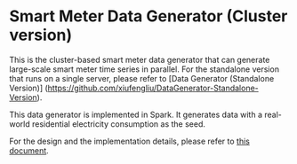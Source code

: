 Smart Meter Data Generator (Cluster version)
======================
This is the cluster-based smart meter data generator that can generate large-scale smart meter time series in parallel.
For the standalone version that runs on a single server, please refer to [Data Generator (Standalone Version)]
(https://github.com/xiufengliu/DataGenerator-Standalone-Version).

This data generator is implemented in Spark. It generates data with a real-world residential electricity consumption as the seed. 

For the design and the implementation details, please refer to [this document](DataGenerator.pdf).

